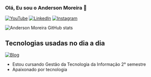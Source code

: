 ### Olá, Eu sou o Anderson Moreira 👋
[![YouTube](https://img.shields.io/badge/YouTube-FF0000?style=for-the-badge&logo=youtube&logoColor=white)](https://www.youtube.com/@andersonmoreira9433/) 
[![LinkedIn](https://img.shields.io/badge/LinkedIn-0077B5?style=for-the-badge&logo=linkedin&logoColor=white)](https://www.linkedin.com/in/anderson-moreira-/) 
[![Instagram](https://img.shields.io/badge/Instagram-E4405F?style=for-the-badge&logo=instagram&logoColor=white)](https://www.instagram.com/andersonn.dev/)


![Anderson Moreira GitHub stats](https://github-readme-stats.vercel.app/api?username=gtiAnderson&show_icons=true&theme=radical)

## Tecnologias usadas no dia a dia
[![Blog](https://img.shields.io/badge/Java-ED8B00?style=for-the-badge&logo=openjdk&logoColor=white)](https://gtiAnderson.com)

- Estou cursando Gestão da Tecnologia da Informação 2° semestre
- Apaixonado por tecnologia


